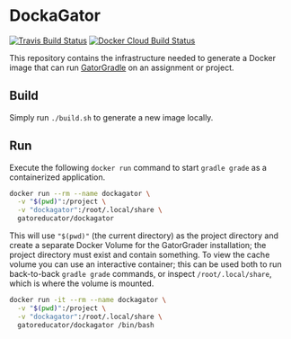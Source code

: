 # DockaGator

[![Travis Build Status](https://travis-ci.com/GatorEducator/dockagator.svg?branch=master)](https://travis-ci.com/GatorEducator/dockagator)
[![Docker Cloud Build Status](https://img.shields.io/docker/cloud/build/gatoreducator/dockagator.svg?style=popout)](https://hub.docker.com/r/gatoreducator/dockagator)

This repository contains the infrastructure needed to generate a Docker image
that can run [GatorGradle](https://github.com/GatorEducator/gatorgradle) on an
assignment or project.

## Build

Simply run `./build.sh` to generate a new image locally.

## Run

Execute the following `docker run` command to start `gradle grade` as a
containerized application.

```bash
docker run --rm --name dockagator \
  -v "$(pwd)":/project \
  -v "dockagator":/root/.local/share \
  gatoreducator/dockagator
```

This will use `"$(pwd)"` (the current directory) as the project directory and
create a separate Docker Volume for the GatorGrader installation; the project
directory must exist and contain something. To view the cache volume you can use
an interactive container; this can be used both to run back-to-back `gradle grade`
commands, or inspect `/root/.local/share`, which is where the volume is mounted.

```bash
docker run -it --rm --name dockagator \
  -v "$(pwd)":/project \
  -v "dockagator":/root/.local/share \
  gatoreducator/dockagator /bin/bash
```
